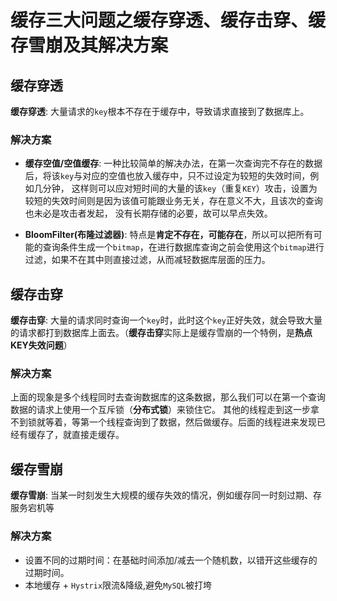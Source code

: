 # 缓存三大问题之缓存穿透、缓存击穿、缓存雪崩及其解决方案

## 缓存穿透

**缓存穿透**: 大量请求的`key`根本不存在于缓存中，导致请求直接到了数据库上。

### 解决方案

- **缓存空值/空值缓存**: 一种比较简单的解决办法，在第一次查询完不存在的数据后，将该`key`与对应的空值也放入缓存中，只不过设定为较短的失效时间，例如几分钟，
这样则可以应对短时间的大量的该`key`（重复`KEY`）攻击，设置为较短的失效时间则是因为该值可能跟业务无关，存在意义不大，且该次的查询也未必是攻击者发起，
没有长期存储的必要，故可以早点失效。

- **BloomFilter(布隆过滤器)**: 特点是**肯定不存在，可能存在**，所以可以把所有可能的查询条件生成一个`bitmap`，在进行数据库查询之前会使用这个`bitmap`进行过滤，如果不在其中则直接过滤，从而减轻数据库层面的压力。

## 缓存击穿 

**缓存击穿**: 大量的请求同时查询一个`key`时，此时这个`key`正好失效，就会导致大量的请求都打到数据库上面去。（**缓存击穿**实际上是缓存雪崩的一个特例，是**热点KEY失效问题**）

### 解决方案

上面的现象是多个线程同时去查询数据库的这条数据，那么我们可以在第一个查询数据的请求上使用一个互斥锁（**分布式锁**）来锁住它。
其他的线程走到这一步拿不到锁就等着，等第一个线程查询到了数据，然后做缓存。后面的线程进来发现已经有缓存了，就直接走缓存。

## 缓存雪崩

**缓存雪崩**: 当某一时刻发生大规模的缓存失效的情况，例如缓存同一时刻过期、存服务宕机等

### 解决方案

- 设置不同的过期时间：在基础时间添加/减去一个随机数，以错开这些缓存的过期时间。
- 本地缓存 + `Hystrix`限流&降级,避免`MySQL`被打垮

